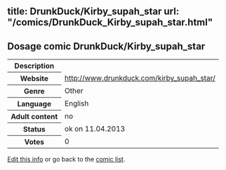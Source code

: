 title: DrunkDuck/Kirby_supah_star
url: "/comics/DrunkDuck_Kirby_supah_star.html"
---
Dosage comic DrunkDuck/Kirby_supah_star
-----------------------------------------

<table class="comicinfo">
<tr>
<th>Description</th><td></td>
</tr>
<tr>
<th>Website</th><td><a href="http://www.drunkduck.com/kirby_supah_star/">http://www.drunkduck.com/kirby_supah_star/</a></td>
</tr>
<tr>
<th>Genre</th><td>Other</td>
</tr>
<tr>
<th>Language</th><td>English</td>
</tr>
<tr>
<th>Adult content</th><td>no</td>
</tr>
<tr>
<th>Status</th><td>ok on 11.04.2013</td>
</tr>
<tr>
<th>Votes</th><td>0</div></td>
</tr>
</table>

[Edit this info](/comics/DrunkDuck_Kirby_supah_star_edit.html) or go back to the [comic list](../comic-index.html).
